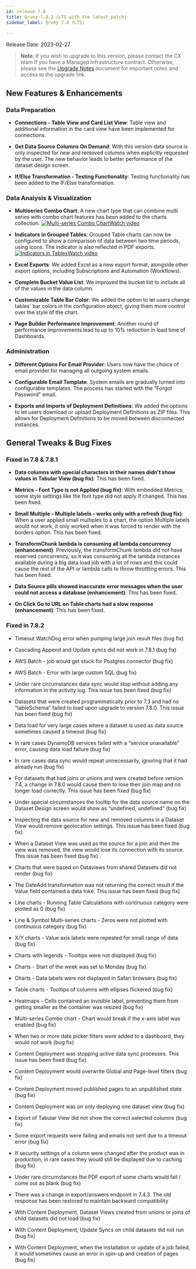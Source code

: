 ```yaml
---
id: release-7.8
title: Qrvey 7.8.2 (LTS with the latest patch)
sidebar_label: Qrvey 7.8 (LTS)
 
---
```

<div>

Release Date: 2023-02-27

 >**Note**: If you wish to upgrade to this version, please contact the CX team if you have a Managed Infrastructure contract. Otherwise, please see the [Upgrade Notes](../../v2-website/versioned_docs/version-7.8/release-notes/upgrade-notes.md) document for important notes and access to the upgrade link. 


## New Features & Enhancements

### Data Preparation

* **Connections -  Table View and Card List View**: Table view and additional information in the card view have been implemented for connections.

* **Get Data Source Columns On Demand**: With this version data source is only inspected for new and removed columns when explicitly requested by the user. The new behavior leads to better performance of the dataset design screen.

* **If/Else Transformation - Testing Functionality**: Testing functionality has been added to the IF/Else transformation.

 
### Data Analysis & Visualization

* **Multiseries Combo Chart**: A new chart type that can combine multi series with combo chart features has been added to the charts collection. <a href="/docs/video-training/release/version-7.8#multiseries-combo-chart" target="_blank" className="tooltip"><img alt="Multi-series Combo Chart" src="https://s3.amazonaws.com/cdn.qrvey.com/documentation_assets/release-notes/video_icon.png#thumbnail-20" className="video-icon-png" /><span className="tooltiptext">Watch video</span></a>

* **Indicators in Grouped Tables**: Grouped Table charts can now be configured to show a comparison of data between two time periods, using icons. The indicator is also reflected in PDF exports. <a href="/docs/video-training/release/version-7.8#indicators-in-grouped-tables" target="_blank" className="tooltip"><img alt="Indicators in Tables" src="https://s3.amazonaws.com/cdn.qrvey.com/documentation_assets/release-notes/video_icon.png#thumbnail-20" className="video-icon-png" /><span className="tooltiptext">Watch video</span></a>

* **Excel Exports**: We added Excel as a new export format, alongside other export options, including Subscriptions and Automation (Workflows).

* **Complete Bucket Value List**: We improved the bucket list to include all of the values in the data column.

* **Customizable Table Bar Color**: We added the option to let users change tables´ bar colors in the configuration object, giving them more control over the style of the chart.

* **Page Builder Performance Improvement**: Another round of performance improvements lead to up to 10% reduction in load time of Dashboards.

 
### Administration

* **Different Options For Email Provider**: Users now have the choice of email provider for managing all outgoing system emails. 

* **Configurable Email Template**: System emails are gradually turned into configurable templates. The process has started with the “Forgot Password” email. 

* **Exports and Imports of Deployment Definitions**: We added the options to let users download or upload Deployment Definitions as ZIP files. This allows for Deployment Definitions to be moved between disconnected instances.



## General Tweaks & Bug Fixes
### Fixed in 7.8 & 7.8.1

* **Data columns with special characters in their names didn’t show values in Tabular View (bug fix)**: This has been fixed.

* **Metrics - Font Type is not Applied (bug fix)**: With embedded Metrics, some style settings like the font type did not apply if changed. This has been fixed.

* **Small Multiple - Multiple labels - works only with a refresh (bug fix)**: When a user applied small multiples to a chart, the option Multiple labels would not work, it only worked when it was forced to render with the borders option. This has been fixed.

* **TransformChunk lambda is consuming all lambda concurrency (enhancement)**: Previously, the transformChunk lambda did not have reserved concurrency, so it was consuming all the lambda instances available during a big data load job with a lot of rows and this could cause the rest of the API or lambda calls to throw throttling errors. This has been fixed.

* **Data Source pills showed inaccurate error messages when the user could not access a database (enhancement)**: This has been fixed.

* **On Click Go to URL on Table charts had a slow response (enhancement)**: This has been fixed.

### Fixed in 7.8.2
* Timeout WatchDog error when pumping large join result files (bug fix)
* Cascading Append and Update syncs did not work in 7.8.1 (bug fix)
* AWS Batch - job would get stuck for Postgres connector (bug fix)
* AWS Batch - Error with large custom SQL (bug fix)
* Under rare circumstances data sync would stop without adding any information in the activity log. This issue has been fixed (bug fix)
* Datasets that were created programmatically prior to 7.3 and had no “tableSchema” failed to load upon upgrade to version 7.8.0. This issue has been fixed (bug fix)
* Data load for very large cases where a dataset is used as data source sometimes caused a timeout (bug fix)
* In rare cases DynamoDB services failed with a “service unavailable” error, causing data load failure (bug fix)
* In rare cases data sync would repeat unnecessarily, ignoring that it had already run (bug fix)
* For datasets that had joins or unions and were created before version 7.4, a change in 7.8.0 would cause them to lose their join map and no longer load correctly. This issue has been fixed (bug fix)
* Under special circumstances the tooltip for the data source name on the Dataset Design screen would show as “undefined, undefined” (bug fix)
* Inspecting the data source for new and removed columns in a Dataset View would remove geolocation settings. This issue has been fixed (bug fix)
* When a Dataset View was used as the source for a join and then the view was removed, the view would lose its connection with its source. This issue has been fixed (bug fix)
* Charts that were based on Dataviews from shared Datasets did not render (bug fix)
* The DateAdd transformation was not returning the correct result if the Value field contained a data toke. This issue has been fixed (bug fix)

* Line charts - Running Table Calculations with continuous category were plotted as 0 (bug fix)
* Line & Symbol Multi-series charts - Zeros were not plotted with continuous category (bug fix)
* X/Y charts - Value axis labels were repeated for small range of data (bug fix)
* Charts with legends - Tooltips were not displayed (bug fix)
* Charts - Start of the week was set to Monday (bug fix)
* Charts - Data labels were not displayed in Safari browsers (bug fix)
* Table charts - Tooltips of columns with ellipses flickered (bug fix)
* Heatmaps - Cells contained an invisible label, preventing them from getting smaller as the container was resized (bug fix)
* Multi-series Combo chart - Chart would break if the x-axis label was enabled (bug fix)
* When two or more date picker filters were added to a dashboard, they would not work (bug fix)
* Content Deployment was stopping active data sync processes. This issue has been fixed (bug fix)
* Content Deployment would overwrite Global and Page-level filters (bug fix)
* Content Deployment moved published pages to an unpublished state (bug fix)
* Content Deployment was on only deploying one dataset view (bug fix)
* Export of Tabular View did not show the correct selected columns (bug fix)
* Some export requests were failing and emails not sent due to a timeout error (bug fix)
* If security settings of a column were changed after the product was in production, in rare cases they would still be displayed due to caching (bug fix)
* Under rare circumstances the PDF export of some charts would fail / come out as blank (bug fix)
* There was a change in export/answers endpoint in 7.4.3. The old response has been restored to maintain backward compatibility
* With Content Deployment, Dataset Views created from unions or joins of child datasets did not load (bug fix)
* With Content Deployment, Update Syncs on child datasets did not run (bug fix)
* With Content Deployment, when the installation or update of a job failed, it would sometimes cause an error in spin-up and creation of pages (bug fix)



</div>